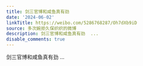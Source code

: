```yaml
---
title: 剑三官博和咸鱼真有劲
date: '2024-06-02'
linkTitle: https://weibo.com/5286768287/Oh7dXb9iD
source: 多次婉拒久保织织的微博
description: 剑三官博和咸鱼真有劲  ...
disable_comments: true
---
```

剑三官博和咸鱼真有劲  ...